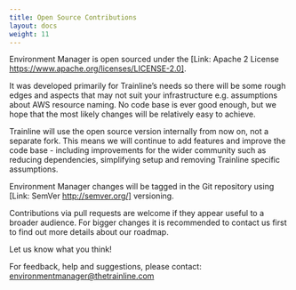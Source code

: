 ```yaml
---
title: Open Source Contributions
layout: docs
weight: 11
---
```


Environment Manager is open sourced under the [Link: Apache 2 License https://www.apache.org/licenses/LICENSE-2.0].

It was developed primarily for Trainline’s needs so there will be some rough edges and aspects that may not suit your infrastructure e.g. assumptions about AWS resource naming. No code base is ever good enough, but we hope that the most likely changes will be relatively easy to achieve.

Trainline will use the open source version internally from now on, not a separate fork. This means we will continue to add features and improve the code base - including improvements for the wider community such as reducing dependencies, simplifying setup and removing Trainline specific assumptions.

Environment Manager changes will be tagged in the Git repository using [Link: SemVer http://semver.org/] versioning.

Contributions via pull requests are welcome if they appear useful to a broader audience. For bigger changes it is recommended to contact us first to find out more details about our roadmap.

Let us know what you think!

For feedback, help and suggestions, please contact: environmentmanager@thetrainline.com 
